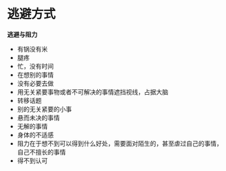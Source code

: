 # 逃避方式



**逃避与阻力**

* 有锅没有米
* 腿疼
* 忙，没有时间
* 在想别的事情
* 没有必要去做
* 用无关紧要事物或者不可解决的事情遮挡视线，占据大脑
* 转移话题
* 别的无关紧要的小事
* 悬而未决的事情
* 无解的事情
* 身体的不适感
* 阻力在于想不到可以得到什么好处，需要面对陌生的，甚至虐过自己的事情，自己不擅长的事情
* 得不到认可

